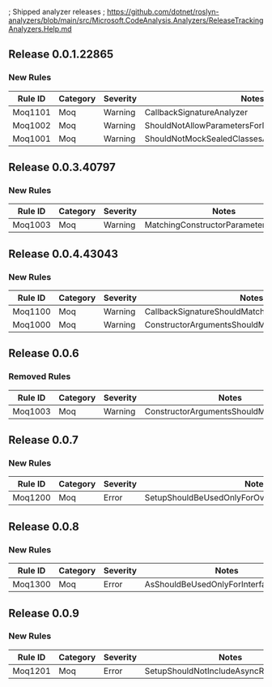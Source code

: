 ﻿; Shipped analyzer releases
; https://github.com/dotnet/roslyn-analyzers/blob/main/src/Microsoft.CodeAnalysis.Analyzers/ReleaseTrackingAnalyzers.Help.md

## Release 0.0.1.22865

### New Rules

Rule ID | Category | Severity | Notes
--------|----------|----------|-------
Moq1101 | Moq | Warning | CallbackSignatureAnalyzer
Moq1002 | Moq | Warning | ShouldNotAllowParametersForMockedInterfaceAnalyzer
Moq1001 | Moq | Warning | ShouldNotMockSealedClassesAnalyzer

## Release 0.0.3.40797

### New Rules

Rule ID | Category | Severity | Notes
--------|----------|----------|-------
Moq1003 | Moq | Warning | MatchingConstructorParametersAnalyzer

## Release 0.0.4.43043

### New Rules

Rule ID | Category | Severity | Notes
--------|----------|----------|-------
Moq1100 | Moq | Warning | CallbackSignatureShouldMatchMockedMethodAnalyzer
Moq1000 | Moq | Warning | ConstructorArgumentsShouldMatchAnalyzer

## Release 0.0.6

### Removed Rules

Rule ID | Category | Severity | Notes
--------|----------|----------|-------
Moq1003 | Moq | Warning | ConstructorArgumentsShouldMatchAnalyzer

## Release 0.0.7

### New Rules

Rule ID | Category | Severity | Notes
--------|----------|----------|-------
Moq1200 | Moq | Error | SetupShouldBeUsedOnlyForOverridableMembersAnalyzer

## Release 0.0.8

### New Rules

Rule ID | Category | Severity | Notes
--------|----------|----------|-------
Moq1300 | Moq | Error | AsShouldBeUsedOnlyForInterfaceAnalyzer

## Release 0.0.9

### New Rules

Rule ID | Category | Severity | Notes
--------|----------|----------|-------
Moq1201 | Moq | Error | SetupShouldNotIncludeAsyncResultAnalyzer
